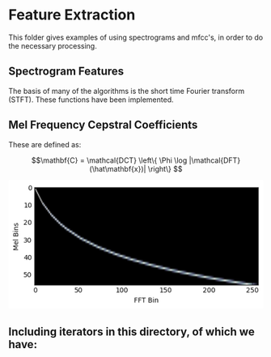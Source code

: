 # Feature Extraction

This folder gives examples of using spectrograms and mfcc's, in order to do the necessary processing.

## Spectrogram Features
The basis of many of the algorithms is the short time Fourier transform (STFT). These functions have been implemented.

## Mel Frequency Cepstral Coefficients
These are defined as:

$$\mathbf{C} = \mathcal{DCT} \left\{ \Phi \log |\mathcal{DFT}(\hat\mathbf{x})|   \right\} $$

![Mel Frequencies](images/melfreq.png)


## Including iterators in this directory, of which we have:

